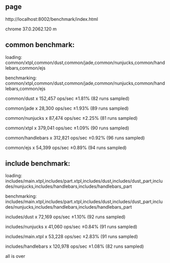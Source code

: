 ## page

http://localhost:8002/benchmark/index.html

chrome 37.0.2062.120 m

## common benchmark:

loading: common/xtpl,common/dust,common/jade,common/nunjucks,common/handlebars,common/ejs

benchmarking: common/xtpl,common/dust,common/jade,common/nunjucks,common/handlebars,common/ejs

common/dust x 152,457 ops/sec ±1.81% (82 runs sampled)

common/jade x 28,300 ops/sec ±1.93% (89 runs sampled)

common/nunjucks x 87,474 ops/sec ±2.25% (81 runs sampled)

common/xtpl x 379,041 ops/sec ±1.09% (90 runs sampled)

common/handlebars x 312,821 ops/sec ±0.92% (96 runs sampled)

common/ejs x 54,399 ops/sec ±0.89% (94 runs sampled)

## include benchmark:

loading: includes/main.xtpl,includes/part.xtpl,includes/dust,includes/dust_part,includes/nunjucks,includes/handlebars,includes/handlebars_part

benchmarking: includes/main.xtpl,includes/part.xtpl,includes/dust,includes/dust_part,includes/nunjucks,includes/handlebars,includes/handlebars_part

includes/dust x 72,169 ops/sec ±1.10% (92 runs sampled)

includes/nunjucks x 41,060 ops/sec ±0.84% (91 runs sampled)

includes/main.xtpl x 53,228 ops/sec ±2.83% (91 runs sampled)

includes/handlebars x 120,978 ops/sec ±1.08% (82 runs sampled)

all is over
